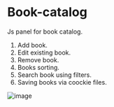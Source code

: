 # Book-catalog
Js panel for book catalog.
1. Add book.
2. Edit existing book.
3. Remove book.
4. Books sorting.
5. Search book using filters.
6. Saving books via coockie files.
   
![image](https://github.com/user-attachments/assets/2680e10a-a0e5-423e-8c3a-c55d3b7db520)
